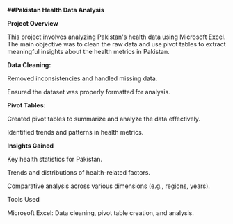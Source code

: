 **##Pakistan Health Data Analysis**

**Project Overview**

This project involves analyzing Pakistan's health data using Microsoft Excel. The main objective was to clean the raw data and use pivot tables to extract meaningful insights about the health metrics in Pakistan.

**Data Cleaning:**

Removed inconsistencies and handled missing data.

Ensured the dataset was properly formatted for analysis.

**Pivot Tables:**

Created pivot tables to summarize and analyze the data effectively.

Identified trends and patterns in health metrics.

**Insights Gained**

Key health statistics for Pakistan.

Trends and distributions of health-related factors.

Comparative analysis across various dimensions (e.g., regions, years).

Tools Used

Microsoft Excel: Data cleaning, pivot table creation, and analysis.
